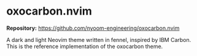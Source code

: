 # oxocarbon.nvim

**Repository:** https://github.com/nyoom-engineering/oxocarbon.nvim

A dark and light Neovim theme written in fennel, inspired by IBM Carbon. This is the reference implementation of the oxocarbon theme.
